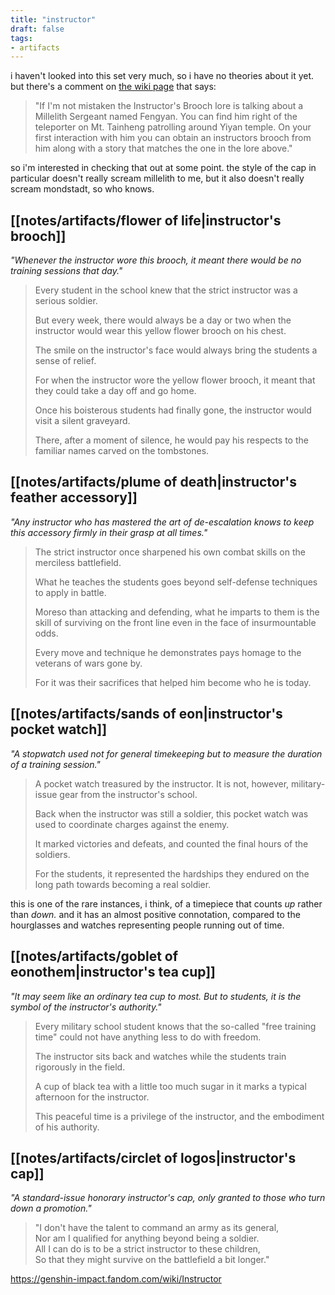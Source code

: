 ```yaml
---
title: "instructor"
draft: false
tags: 
- artifacts
---
```


i haven't looked into this set very much, so i have no theories about it yet. but there's a comment on [the wiki page](https://genshin-impact.fandom.com/wiki/Instructor) that says:
> "If I'm not mistaken the Instructor's Brooch lore is talking about a Millelith Sergeant named Fengyan. You can find him right of the teleporter on Mt. Tainheng patrolling around Yiyan temple. On your first interaction with him you can obtain an instructors brooch from him along with a story that matches the one in the lore above."

so i'm interested in checking that out at some point. the style of the cap in particular doesn't really scream millelith to me, but it also doesn't really scream mondstadt, so who knows.

## [[notes/artifacts/flower of life|instructor's brooch]]
*"Whenever the instructor wore this brooch, it meant there would be no training sessions that day."*
> Every student in the school knew that the strict instructor was a serious soldier.  
> 
> But every week, there would always be a day or two when the instructor would wear this yellow flower brooch on his chest.  
> 
> The smile on the instructor's face would always bring the students a sense of relief.  
> 
> For when the instructor wore the yellow flower brooch, it meant that they could take a day off and go home.  
> 
> Once his boisterous students had finally gone, the instructor would visit a silent graveyard.  
> 
> There, after a moment of silence, he would pay his respects to the familiar names carved on the tombstones.

## [[notes/artifacts/plume of death|instructor's feather accessory]]
*"Any instructor who has mastered the art of de-escalation knows to keep this accessory firmly in their grasp at all times."*
> The strict instructor once sharpened his own combat skills on the merciless battlefield.  
> 
> What he teaches the students goes beyond self-defense techniques to apply in battle.  
> 
> Moreso than attacking and defending, what he imparts to them is the skill of surviving on the front line even in the face of insurmountable odds.  
> 
> Every move and technique he demonstrates pays homage to the veterans of wars gone by.  
> 
> For it was their sacrifices that helped him become who he is today.

## [[notes/artifacts/sands of eon|instructor's pocket watch]]
*"A stopwatch used not for general timekeeping but to measure the duration of a training session."*
> A pocket watch treasured by the instructor. It is not, however, military-issue gear from the instructor's school.  
> 
> Back when the instructor was still a soldier, this pocket watch was used to coordinate charges against the enemy.  
> 
> It marked victories and defeats, and counted the final hours of the soldiers.  
> 
> For the students, it represented the hardships they endured on the long path towards becoming a real soldier.

this is one of the rare instances, i think, of a timepiece that counts *up* rather than *down.* and it has an almost positive connotation, compared to the hourglasses and watches representing people running out of time.

## [[notes/artifacts/goblet of eonothem|instructor's tea cup]]
*"It may seem like an ordinary tea cup to most. But to students, it is the symbol of the instructor's authority."*
> Every military school student knows that the so-called "free training time" could not have anything less to do with freedom.  
> 
> The instructor sits back and watches while the students train rigorously in the field.  
> 
> A cup of black tea with a little too much sugar in it marks a typical afternoon for the instructor.  
> 
> This peaceful time is a privilege of the instructor, and the embodiment of his authority.

## [[notes/artifacts/circlet of logos|instructor's cap]]
*"A standard-issue honorary instructor's cap, only granted to those who turn down a promotion."*
> "I don't have the talent to command an army as its general,  
> Nor am I qualified for anything beyond being a soldier.  
> All I can do is to be a strict instructor to these children,  
> So that they might survive on the battlefield a bit longer."

https://genshin-impact.fandom.com/wiki/Instructor